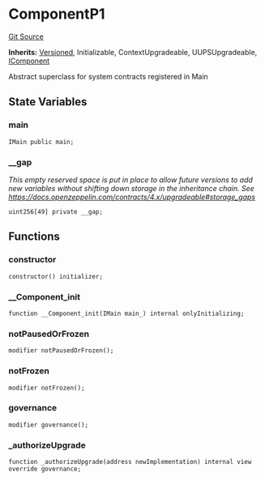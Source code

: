 # ComponentP1
[Git Source](https://github.com/larrythecucumber321/protocol/blob/3222eb21fbb20ddd3d3fa2233072dfa96ea3e340/contracts/p1/mixins/Component.sol)

**Inherits:**
[Versioned](/src/contracts/mixins/Versioned.sol/abstract.Versioned.md), Initializable, ContextUpgradeable, UUPSUpgradeable, [IComponent](/src/contracts/interfaces/IComponent.sol/interface.IComponent.md)

Abstract superclass for system contracts registered in Main


## State Variables
### main

```solidity
IMain public main;
```


### __gap
*This empty reserved space is put in place to allow future versions to add new
variables without shifting down storage in the inheritance chain.
See https://docs.openzeppelin.com/contracts/4.x/upgradeable#storage_gaps*


```solidity
uint256[49] private __gap;
```


## Functions
### constructor


```solidity
constructor() initializer;
```

### __Component_init


```solidity
function __Component_init(IMain main_) internal onlyInitializing;
```

### notPausedOrFrozen


```solidity
modifier notPausedOrFrozen();
```

### notFrozen


```solidity
modifier notFrozen();
```

### governance


```solidity
modifier governance();
```

### _authorizeUpgrade


```solidity
function _authorizeUpgrade(address newImplementation) internal view override governance;
```

